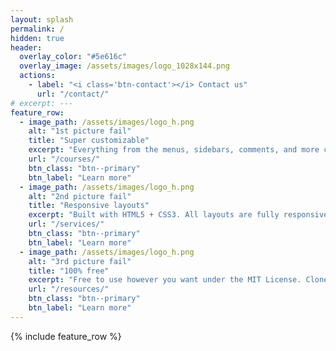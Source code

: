 ```yaml
---
layout: splash
permalink: /
hidden: true
header:
  overlay_color: "#5e616c"
  overlay_image: /assets/images/logo_1028x144.png
  actions:
    - label: "<i class='btn-contact'></i> Contact us"
      url: "/contact/"
# excerpt: ---
feature_row:
  - image_path: /assets/images/logo_h.png
    alt: "1st picture fail"
    title: "Super customizable"
    excerpt: "Everything from the menus, sidebars, comments, and more can be configured or set with YAML Front Matter."
    url: "/courses/"
    btn_class: "btn--primary"
    btn_label: "Learn more"
  - image_path: /assets/images/logo_h.png
    alt: "2nd picture fail"
    title: "Responsive layouts"
    excerpt: "Built with HTML5 + CSS3. All layouts are fully responsive with helpers to augment your content."
    url: "/services/"
    btn_class: "btn--primary"
    btn_label: "Learn more"
  - image_path: /assets/images/logo_h.png
    alt: "3rd picture fail"
    title: "100% free"
    excerpt: "Free to use however you want under the MIT License. Clone it, fork it, customize it... whatever!"
    url: "/resources/"
    btn_class: "btn--primary"
    btn_label: "Learn more"      
---
```


{% include feature_row %}
